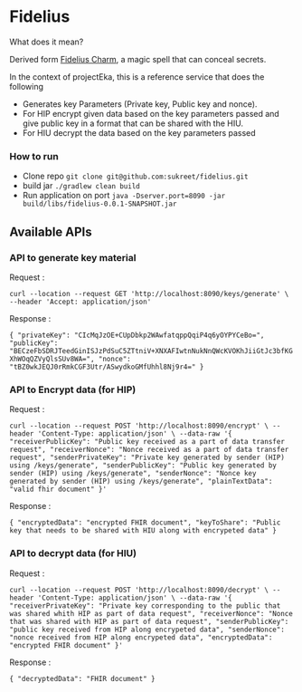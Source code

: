 # Fidelius
What does it mean?

Derived form [Fidelius Charm](https://harrypotter.fandom.com/wiki/Fidelius_Charm), a magic spell that can conceal secrets.

In the context of projectEka, this is a reference service that does the following 
- Generates key Parameters (Private key, Public key and nonce).
- For HIP encrypt given data based on the key parameters passed  and give public key in a format that can be shared with the HIU.
- For HIU decrypt the data based on the key parameters passed 


### How to run
- Clone repo `git clone git@github.com:sukreet/fidelius.git`
- build jar `./gradlew clean build `
- Run application on port `java -Dserver.port=8090 -jar build/libs/fidelius-0.0.1-SNAPSHOT.jar 
`


## Available APIs
### API to generate key material
Request :  
 
 `curl --location --request GET 'http://localhost:8090/keys/generate' \
                                --header 'Accept: application/json'`

Response : 

`{
     "privateKey": "CIcMqJzOE+CUpDbkp2WAwfatqppQqiP4q6yOYPYCeBo=",
     "publicKey": "BECzeFbSDRJTeedGinISJzPdSuC5ZTtniV+XNXAFIwtnNukNnQWcKVOKhJiiGtJc3bfKGXhWOqQZVyQlsSUv8WA=",
     "nonce": "tBZ0wkJEQJ0rRmkCGF3Utr/ASwydkoGMfUhhl8Nj9r4="
 }`
### API to Encrypt data (for HIP) 
Request : 

`curl --location --request POST 'http://localhost:8090/encrypt' \
--header 'Content-Type: application/json' \
--data-raw '{
    "receiverPublicKey": "Public key received as a part of data transfer request",
    "receiverNonce": "Nonce received as a part of data transfer request",
    "senderPrivateKey": "Private key generated by sender (HIP) using /keys/generate",
    "senderPublicKey": "Public key generated by sender (HIP) using /keys/generate",
    "senderNonce": "Nonce key generated by sender (HIP) using /keys/generate",
    "plainTextData": "valid fhir document"
}'`

Response : 
 
`{
     "encryptedData": "encrypted FHIR document",
     "keyToShare": "Public key that needs to be shared with HIU along with encrypeted data"
 }`

### API to decrypt data (for HIU)

Request :

`curl --location --request POST 'http://localhost:8090/decrypt' \
 --header 'Content-Type: application/json' \
 --data-raw '{
     "receiverPrivateKey": "Private key corresponding to the public that was shared whith HIP as part of data request",
     "receiverNonce": "Nonce that was shared with HIP as part of data request",
     "senderPublicKey": "public key received from HIP along encrypeted data",
     "senderNonce": "nonce received from HIP along encrypeted data",
     "encryptedData": "encrypted FHIR document"
 }'`
 
Response : 

`{
     "decryptedData": "FHIR document"
 }`
 
